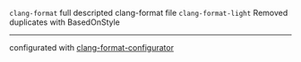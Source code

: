 `clang-format` full descripted clang-format file
`clang-format-light` Removed duplicates with BasedOnStyle


---

configurated with [clang-format-configurator](https://clang-format-configurator.site/)
